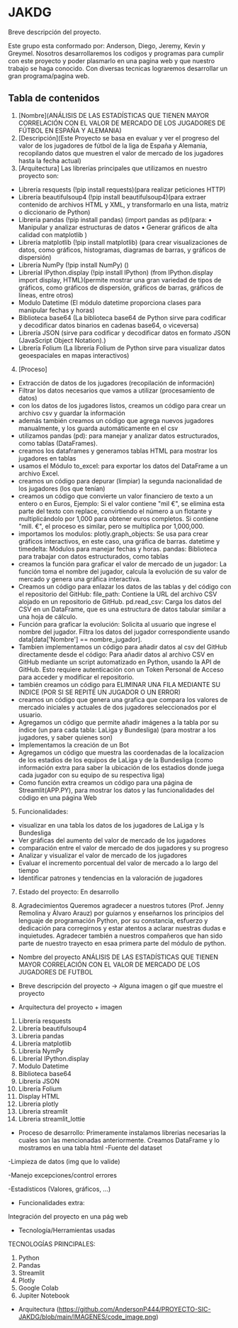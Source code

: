 # JAKDG

Breve descripción del proyecto.

Este grupo esta conformado por: Anderson, Diego, Jeremy, Kevin y Greymel. Nosotros desarrollaremos los codigos y programas para cumplir con este proyecto y poder plasmarlo en una pagina web y que nuestro trabajo se haga conocido. Con diversas tecnicas lograremos desarrollar un gran programa/pagina web.

## Tabla de contenidos

1. [Nombre](ANÁLISIS DE LAS ESTADÍSTICAS QUE TIENEN MAYOR CORRELACIÓN CON EL VALOR DE MERCADO DE LOS JUGADORES DE FÚTBOL EN ESPAÑA Y ALEMANIA)
2. [Descripción](Este Proyecto se basa en evaluar y ver el progreso del valor de los jugadores de fútbol de la liga de España y Alemania, recopilando datos que muestren el valor de mercado de los jugadores hasta la fecha actual)
3. [Arquitectura]
Las librerías principales que utilizamos en nuestro proyecto son:
* Librería resquests (!pip install requests)(para realizar peticiones HTTP)
* Librería beautifulsoup4 (!pip install beautifulsoup4)(para extraer contenido de archivos HTML y XML, y transformarlo en una lista, matriz o diccionario de Python)
* Libreria pandas (!pip install pandas) (import pandas as pd)(para: 
•	Manipular y analizar estructuras de datos 
•	Generar gráficos de alta calidad con matplotlib )
* Librería matplotlib (!pip install matplotlib) (para crear visualizaciones de datos, como gráficos, histogramas, diagramas de barras, y gráficos de dispersión)
* Librería NumPy (!pip install NumPy) ()
* LibreríaI IPython.display (!pip install IPython) (from IPython.display import display, HTML)(permite mostrar una gran variedad de tipos de gráficos, como gráficos de dispersión, gráficos de barras, gráficos de líneas, entre otros)
* Modulo Datetime (El módulo datetime proporciona clases para manipular fechas y horas)
* Biblioteca base64 (La biblioteca base64 de Python sirve para codificar y decodificar datos binarios en cadenas base64, o viceversa)
* Librería JSON (sirve para codificar y decodificar datos en formato JSON (JavaScript Object Notation).)
* Librería Folium (La librería Folium de Python sirve para visualizar datos geoespaciales en mapas interactivos)

4. [Proceso] 
* Extracción de datos de los jugadores (recopilación de información)
* Filtrar los datos necesarios que vamos a utilizar (procesamiento de datos)
* con los datos de los jugadores listos, creamos un código para crear un archivo csv y guardar la información 
* además también creamos un código que agrega nuevos jugadores manualmente, y los guarda automáticamente en el csv
* utilizamos pandas (pd): para manejar y analizar datos estructurados, como tablas (DataFrames).
* creamos los dataframes y generamos tablas HTML para mostrar los jugadores en tablas 
* usamos el Módulo to_excel: para exportar los datos del DataFrame a un archivo Excel.
* creamos un código para depurar (limpiar) la segunda nacionalidad de los jugadores (los que tenían)
* creamos un código que convierte un valor financiero de texto a un entero o en Euros, Ejemplo: Si el valor contiene "mil €", se elimina esta parte del texto con replace, convirtiendo el número a un flotante y multiplicándolo por 1,000 para obtener euros completos.
Si contiene "mill. €", el proceso es similar, pero se multiplica por 1,000,000.
* importamos los modulos: 
plotly.graph_objects: Se usa para crear gráficos interactivos, en este caso, una gráfica de barras.
datetime y timedelta: Módulos para manejar fechas y horas.
pandas: Biblioteca para trabajar con datos estructurados, como tablas
* creamos la función para graficar el valor de mercado de un jugador: La función toma el nombre del jugador, calcula la evolución de su valor de mercado y genera una gráfica interactiva.
* Creamos un código para enlazar los datos de las tablas y del código con el repositorio del GitHub: 
file_path: Contiene la URL del archivo CSV alojado en un repositorio de GitHub.
pd.read_csv: Carga los datos del CSV en un DataFrame, que es una estructura de datos tabular similar a una hoja de cálculo.
* Función para graficar la evolución:
Solicita al usuario que ingrese el nombre del jugador.
Filtra los datos del jugador correspondiente usando data[data['Nombre'] == nombre_jugador].
* Tambien implementamos un código para añadir datos al csv del GitHub directamente desde el código:
Para añadir datos al archivo CSV en GitHub mediante un script automatizado en Python, usando la API de GitHub. Esto requiere autenticación con un Token Personal de Acceso para acceder y modificar el repositorio.
* también creamos un código para ELIMINAR UNA FILA MEDIANTE SU INDICE (POR SI SE REPITE UN JUGADOR O UN ERROR)
* creamos un código que genera una grafica que compara los valores de mercado iniciales y actuales de dos jugadores seleccionados por el usuario.
* Agregamos un código que permite añadir imágenes a la tabla por su índice (un para cada tabla: LaLiga y Bundesliga) (para mostrar a los jugadores, y saber quienes son)
* Implementamos la creación de un Bot
* Agregamos un código que muestra las coordenadas de la localizacion de los estadios de los equipos de LaLiga y de la Bundesliga (como información extra para saber la ubicación de los estadios donde juega cada jugador con su equipo de su respectiva liga)
* Como función extra creamos un código para una página de Streamlit(APP.PY), para mostrar los datos y las funcionalidades del código en una página Web


5. Funcionalidades:
* visualizar en una tabla los datos de los jugadores de LaLiga y ls Bundesliga
* Ver gráficas del aumento del valor de mercado de los jugadores
* comparación entre el valor de mercado de dos jugadores y su progreso
* Analizar y visualizar el valor de mercado de los jugadores
* Evaluar el incremento porcentual del valor de mercado a lo largo del tiempo
* Identificar patrones y tendencias en la valoración de jugadores
7. Estado del proyecto:
En desarrollo

8. Agradecimientos
Queremos agradecer a nuestros tutores (Prof. Jenny Remolina y Álvaro Arauz) por guíarnos y enseñarnos los principios del lenguaje de programación Python, por su constancia, esfuerzo y dedicación para corregirnos y estar atentos a aclarar nuestras dudas e inquietudes. Agradecer también a nuestros compañeros que han sido parte de nuestro trayecto en esaa primera parte del módulo de python. 

* Nombre del proyecto
ANÁLISIS DE LAS ESTADÍSTICAS QUE TIENEN MAYOR CORRELACIÓN CON EL VALOR DE MERCADO DE LOS JUGADORES DE FUTBOL
* Breve descripción del proyecto -> Alguna imagen o gif que muestre el proyecto

* Arquitectura del proyecto + imagen
1. Librería resquests
2. Librería beautifulsoup4 
3. Libreria pandas 
4. Librería matplotlib 
5. Librería NymPy 
6. LibreríaI IPython.display 
7. Modulo Datetime
8. Biblioteca base64
9. Librería JSON
10. Librería Folium
11. Display HTML
12. Libreria plotly
13. Libreria streamlit
14. Libreria streamlit_lottie
* Proceso de desarrollo:
Primeramente instalamos librerias necesarias la cuales son las mencionadas anteriormente.
Creamos DataFrame y lo mostramos en una tabla html 
-Fuente del dataset

-Limpieza de datos (img que lo valide)

-Manejo excepciones/control errores

-Estadísticos (Valores, gráficos, …)

* Funcionalidades extra:

Integración del proyecto en una pág web
- Tecnología/Herramientas usadas
  
TECNOLOGÍAS PRINCIPALES:
1. Python
2. Pandas
3. Streamlit
4. Plotly
5. Google Colab
6. Jupiter Notebook

- Arquitectura (https://github.com/AndersonP444/PROYECTO-SIC-JAKDG/blob/main/IMAGENES/code_image.png)


